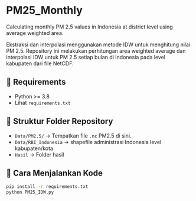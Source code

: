# PM25_Monthly
Calculating monthly PM 2.5 values in Indonesia at district level using average weighted area.

Ekstraksi dan interpolasi menggunakan metode IDW untuk menghitung nilai PM 2.5.
Repository ini melakukan perhitungan area weighted average dan interpolasi IDW untuk PM 2.5 setiap bulan di Indonesia pada level kabupaten dari file NetCDF.

## 🔧 Requirements
- Python >= 3.8
- Lihat `requirements.txt`

## 📁 Struktur Folder Repository
- `Data/PM2.5/` → Tempatkan file `.nc` PM2.5 di sini.
- `Data/RBI_Indonesia` → shapefile administrasi Indonesia level kabupaten/kota
- `Hasil` → Folder hasil

## 🚀 Cara Menjalankan Kode

```bash
pip install -r requirements.txt
python PM25_IDW.py
